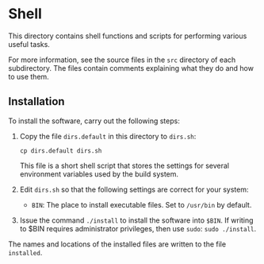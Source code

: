 Shell
=====

This directory contains shell functions and scripts for
performing various useful tasks.

For more information, see the source files in the `src`
directory of each subdirectory.
The files contain comments explaining what they do and
how to use them.

Installation
------------

To install the software, carry out the following steps:

1. Copy the file `dirs.default` in this directory to
   `dirs.sh`:

       cp dirs.default dirs.sh

   This file is a short shell script that stores the settings for
   several environment variables used by the build system.

2. Edit `dirs.sh` so that the following settings are correct 
   for your system:

     - `BIN`: The place to install executable files.
        Set to `/usr/bin` by default.

3. Issue the command `./install` to install the software
   into `$BIN`. If writing to $BIN requires administrator
   privileges, then use `sudo`: `sudo ./install`.

The names and locations of the installed files are written
to the file `installed`.
